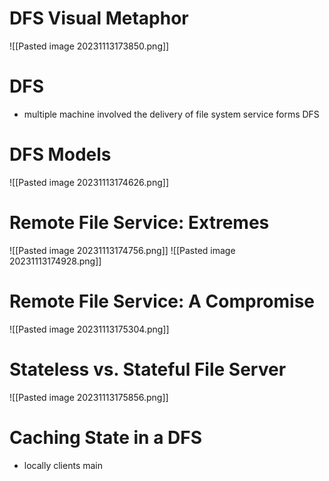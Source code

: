 # DFS Visual Metaphor
![[Pasted image 20231113173850.png]]
# DFS
- multiple machine involved the delivery of file system service forms DFS
# DFS Models
![[Pasted image 20231113174626.png]]
# Remote File Service: Extremes
![[Pasted image 20231113174756.png]]
![[Pasted image 20231113174928.png]]
# Remote File Service: A Compromise
![[Pasted image 20231113175304.png]]

# Stateless vs. Stateful File Server
![[Pasted image 20231113175856.png]]
# Caching State in a DFS
- locally clients main